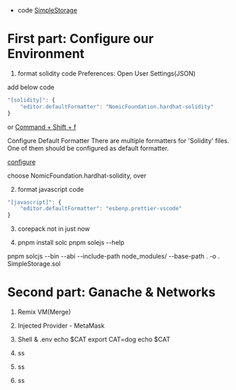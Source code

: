 - code [SimpleStorage](https://github.com/PatrickAlphaC/simple-storage-fcc/blob/main/SimpleStorage.sol)

# First part: Configure our Environment

1. format solidity code
Preferences: Open User Settings(JSON)

add below code
```js
"[solidity]": {
    "editor.defaultFormatter": "NomicFoundation.hardhat-solidity"
}
```
or [Command + Shift + f]()

Configure Default Formatter
There are multiple formatters for 'Solidity' files. One of them should be configured as default formatter.

[configure]()

choose NomicFoundation.hardhat-solidity, over

2. format javascript code
```js
"[javascript]": {
    "editor.defaultFormatter": "esbenp.prettier-vscode"
}
```

3. corepack not in just now

4. pnpm install solc
pnpm solejs --help

pnpm solcjs --bin --abi --include-path node_modules/ --base-path . -o . SimpleStorage.sol

# Second part: Ganache &  Networks

1. Remix VM(Merge)



2. Injected Provider - MetaMask



3. Shell & .env
echo $CAT
export CAT=dog
echo $CAT


4. ss
5. ss
6. ss